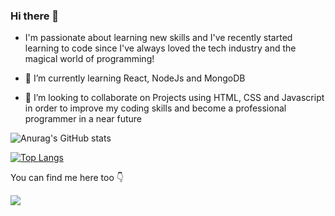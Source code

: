 ### Hi there 👋

- I'm passionate about learning new skills and I've recently started learning to code since I've always loved the tech industry and the magical world of programming!

- 🌱 I’m currently learning React,  NodeJs and MongoDB

- 👯 I’m looking to collaborate on Projects using HTML, CSS and Javascript in order to improve my coding skills and become a professional programmer in a near future



![Anurag's GitHub stats](https://github-readme-stats.vercel.app/api?username=fernandu00&show_icons=true&theme=dark)

[![Top Langs](https://github-readme-stats.vercel.app/api/top-langs/?username=fernandu00&layout=compact)](https://github.com/anuraghazra/github-readme-stats)

<!-- https://img.shields.io/badge/Linux-FCC624?style=for-the-badge&logo=linux&logoColor=black
<img src="https://img.shields.io/badge/HTML-239120?style=for-the-badge&logo=html5&logoColor=white">
<img src="https://img.shields.io/badge/CSS3-1572B6?style=for-the-badge&logo=css3&logoColor=white">
<img src="https://img.shields.io/badge/JavaScript-323330?style=for-the-badge&logo=javascript&logoColor=F7DF1E"> -->


You can find me here too  👇 

<a href="https://www.linkedin.com/in/fernando-de-paula-alves-profile/" > <img src="https://img.shields.io/badge/LinkedIn-0077B5?style=for-the-badge&logo=linkedin&logoColor=white"> </a>
